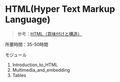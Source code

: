 # HTML(Hyper Text Markup Language)

> 参考：[HTML（意味付けと構造）](https://developer.mozilla.org/ja/docs/Learn/Front-end_web_developer#html（意味付けと構造）)

所要時間：35-50時間

モジュール

1. Introduction_to_HTML
2. Multimedia_and_embedding
3. Tables

